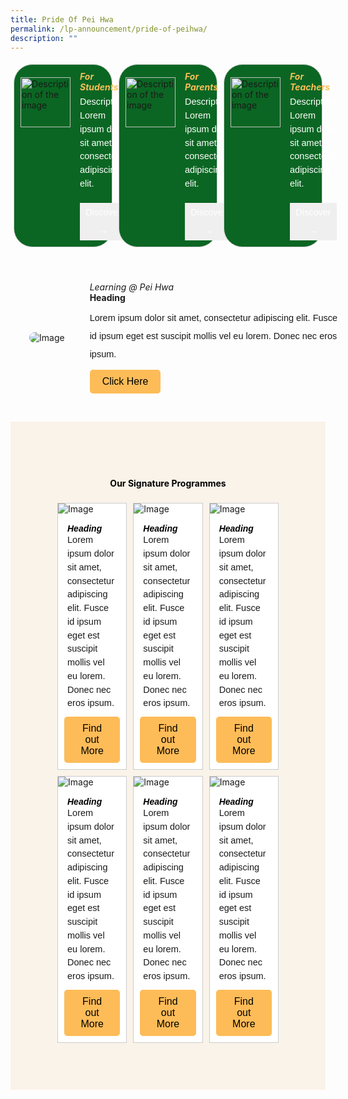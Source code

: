 ```yaml
---
title: Pride Of Pei Hwa
permalink: /lp-announcement/pride-of-peihwa/
description: ""
---
```

<div style="display: flex;">
<div style="border-radius: 30px;flex: 1;border: 1px solid #ccc; display: flex; width:23%; gap: 15px; margin:5px;background-color: #0B6623;padding: 10px;box-sizing: border-box;" class="rectangle"> 
	<img alt="Description of the image" style="width: 80px;height: auto;object-fit: cover; margin-top:10px;" src="https://img.icons8.com/ios/50/FAB005/open-book--v1.png"> 
	<div style="color:white;"> 
		<h5 style="font-weight: bold;margin: 0;color:#F8BF58;" class="header">For Students</h5> 
		<p style="font-size:14.5px; line-height:1.5 ;margin-top:5px; font-family:sans-serif;" class="description">Description Lorem ipsum dolor sit amet, consectetur adipiscing elit.</p> 
		<button style="color: white;border: none;cursor: pointer; font-size:14.5px; line-height:2;margin-top:5px; font-family:sans-serif;">Discover →</button>
	</div> 
</div>

<div style="border-radius: 30px;flex: 1;border: 1px solid #ccc; display: flex; width:23%; gap: 15px; margin:5px;background-color: #0B6623;padding: 10px;box-sizing: border-box;" class="rectangle"> 
	<img alt="Description of the image" style="width: 80px;height: auto;object-fit: cover; margin-top:10px;" src="https://img.icons8.com/external-vitaliy-gorbachev-lineal-vitaly-gorbachev/60/FAB005/external-family-chinese-new-year-vitaliy-gorbachev-lineal-vitaly-gorbachev.png"> 
	<div style="color:white;"> 
		<h5 style="font-weight: bold;margin: 0;color:#F8BF58;" class="header">For Parents</h5> 
		<p style="font-size:14.5px; line-height:1.5 ;margin-top:5px; font-family:sans-serif;" class="description">Description Lorem ipsum dolor sit amet, consectetur adipiscing elit.</p> 
		<button style="color: white;border: none;cursor: pointer; font-size:14.5px; line-height:2;margin-top:5px; font-family:sans-serif;">Discover →</button>
	</div> 
</div>

<div style="border-radius: 30px;flex: 1;border: 1px solid #ccc; display: flex; width:23%; gap: 15px; margin:5px;background-color: #0B6623;padding: 10px;box-sizing: border-box;" class="rectangle"> 
	<img alt="Description of the image" style="width: 80px;height: auto;object-fit: cover; margin-top:10px;" src="https://img.icons8.com/pastel-glyph/64/FAB005/physics-book.png"> 
	<div style="color:white;"> 
		<h5 style="font-weight: bold;margin: 0;color:#F8BF58;" class="header">For Teachers</h5> 
		<p style="font-size:14.5px; line-height:1.5 ;margin-top:5px; font-family:sans-serif;" class="description">Description Lorem ipsum dolor sit amet, consectetur adipiscing elit.</p> 
		<button style="color: white;border: none;cursor: pointer; font-size:14.5px; line-height:2;margin-top:5px; font-family:sans-serif;">Discover →</button>
	</div> 
</div>
</div>

<div style="margin-top:20px; width:100%; padding: 30px; display: flex; align-items: center;" class="box"> 
	<img class="image" alt="Image" style="max-width: 200px; margin-right: 40px;border-radius: 20px" src="https://i.scdn.co/image/ab67616d00001e02af08a1c1088b457401e7d4fc"> 
	<div style="flex: 1;" class="content"> 
		<h6 style="margin: 0;">Learning @ Pei Hwa</h6> 
		<h4 style="margin: 0;">Heading</h4> 
		<p style="margin: 10px 0;font-size:14.5px; line-height:2;font-family:sans-serif;">Lorem ipsum dolor sit amet, consectetur adipiscing elit. Fusce id ipsum eget est suscipit mollis vel eu lorem. Donec nec eros ipsum.</p>
		<button style="background-color: #FDBC58; color: black; margin:0px;padding: 10px 20px; border: none; border-radius: 5px; font-size: 16px;">Click Here</button>
	</div> 
</div>

<div style="background-color:#FAF3E9;padding:70px;margin-top:15px;">
<h4 style="text-align:center; color:black; font-weight:bold;">Our Signature Programmes</h4>

<div style="display:flex;">
	
<div style="flex: 1;border: 1px solid #ccc; padding: 0px; display: flex; flex-direction: column;width:23%;gap: 15px;margin:5px; background-color:white;" class="box"> 
	<img style="max-width: 100%;" class="image" alt="Image" src="https://www.allkpop.com/upload/2022/09/content/080142/web_data/allkpop_1662615842_20220908-highlight.jpg"> 
	<div style="flex: 1;" class="content"> 
		<h5 style="color:black;font-family:sans-serif;font-weight:bold;margin:0px 15px;">Heading</h5> 
		<p style="font-size:14.5px; line-height:1.5;margin:0 15px;font-family:sans-serif;">Lorem ipsum dolor sit amet, consectetur adipiscing elit. Fusce id ipsum eget est suscipit mollis vel eu lorem. Donec nec eros ipsum.</p>
		<button style="background-color: #FDBC58; color: black; margin:10px;padding: 10px 20px; border: none; border-radius: 5px; font-size: 16px;">Find out More </button>
	</div> 
</div>

<div style="flex: 1;border: 1px solid #ccc; padding: 0px; display: flex; flex-direction: column;width:23%;gap: 15px;margin:5px; background-color:white;" class="box"> 
	<img style="max-width: 100%;" class="image" alt="Image" src="https://www.allkpop.com/upload/2022/09/content/080142/web_data/allkpop_1662615842_20220908-highlight.jpg"> 
	<div style="flex: 1;" class="content"> 
		<h5 style="color:black;font-family:sans-serif;font-weight:bold;margin:0px 15px;">Heading</h5> 
		<p style="font-size:14.5px; line-height:1.5;margin:0 15px;font-family:sans-serif;">Lorem ipsum dolor sit amet, consectetur adipiscing elit. Fusce id ipsum eget est suscipit mollis vel eu lorem. Donec nec eros ipsum.</p>
		<button style="background-color: #FDBC58; color: black; margin:10px;padding: 10px 20px; border: none; border-radius: 5px; font-size: 16px;">Find out More </button>
	</div> 
</div>
	<div style="flex: 1;border: 1px solid #ccc; padding: 0px; display: flex; flex-direction: column;width:23%;gap: 15px;margin:5px; background-color:white;" class="box"> 
	<img style="max-width: 100%;" class="image" alt="Image" src="https://www.allkpop.com/upload/2022/09/content/080142/web_data/allkpop_1662615842_20220908-highlight.jpg"> 
	<div style="flex: 1;" class="content"> 
		<h5 style="color:black;font-family:sans-serif;font-weight:bold;margin:0px 15px;">Heading</h5> 
		<p style="font-size:14.5px; line-height:1.5;margin:0 15px;font-family:sans-serif;">Lorem ipsum dolor sit amet, consectetur adipiscing elit. Fusce id ipsum eget est suscipit mollis vel eu lorem. Donec nec eros ipsum.</p>
		<button style="background-color: #FDBC58; color: black; margin:10px;padding: 10px 20px; border: none; border-radius: 5px; font-size: 16px;">Find out More </button>
	</div> 
</div>
</div>

<div style="display:flex;">
	
<div style="flex: 1;border: 1px solid #ccc; padding: 0px; display: flex; flex-direction: column;width:23%;gap: 15px;margin:5px; background-color:white;" class="box"> 
	<img style="max-width: 100%;" class="image" alt="Image" src="https://www.allkpop.com/upload/2022/09/content/080142/web_data/allkpop_1662615842_20220908-highlight.jpg"> 
	<div style="flex: 1;" class="content"> 
		<h5 style="color:black;font-family:sans-serif;font-weight:bold;margin:0px 15px;">Heading</h5> 
		<p style="font-size:14.5px; line-height:1.5;margin:0 15px;font-family:sans-serif;">Lorem ipsum dolor sit amet, consectetur adipiscing elit. Fusce id ipsum eget est suscipit mollis vel eu lorem. Donec nec eros ipsum.</p>
		<button style="background-color: #FDBC58; color: black; margin:10px;padding: 10px 20px; border: none; border-radius: 5px; font-size: 16px;">Find out More </button>
	</div> 
</div>

<div style="flex: 1;border: 1px solid #ccc; padding: 0px; display: flex; flex-direction: column;width:23%;gap: 15px;margin:5px; background-color:white;" class="box"> 
	<img style="max-width: 100%;" class="image" alt="Image" src="https://www.allkpop.com/upload/2022/09/content/080142/web_data/allkpop_1662615842_20220908-highlight.jpg"> 
	<div style="flex: 1;" class="content"> 
		<h5 style="color:black;font-family:sans-serif;font-weight:bold;margin:0px 15px;">Heading</h5> 
		<p style="font-size:14.5px; line-height:1.5;margin:0 15px;font-family:sans-serif;">Lorem ipsum dolor sit amet, consectetur adipiscing elit. Fusce id ipsum eget est suscipit mollis vel eu lorem. Donec nec eros ipsum.</p>
		<button style="background-color: #FDBC58; color: black; margin:10px;padding: 10px 20px; border: none; border-radius: 5px; font-size: 16px;">Find out More </button>
	</div> 
</div>
	<div style="flex: 1;border: 1px solid #ccc; padding: 0px; display: flex; flex-direction: column;width:23%;gap: 15px;margin:5px; background-color:white;" class="box"> 
	<img style="max-width: 100%;" class="image" alt="Image" src="https://www.allkpop.com/upload/2022/09/content/080142/web_data/allkpop_1662615842_20220908-highlight.jpg"> 
	<div style="flex: 1;" class="content"> 
		<h5 style="color:black;font-family:sans-serif;font-weight:bold;margin:0px 15px;">Heading</h5> 
		<p style="font-size:14.5px; line-height:1.5;margin:0 15px;font-family:sans-serif;">Lorem ipsum dolor sit amet, consectetur adipiscing elit. Fusce id ipsum eget est suscipit mollis vel eu lorem. Donec nec eros ipsum.</p>
		<button style="background-color: #FDBC58; color: black; margin:10px;padding: 10px 20px; border: none; border-radius: 5px; font-size: 16px;">Find out More </button>
	</div> 
</div>
</div>
	</div>
